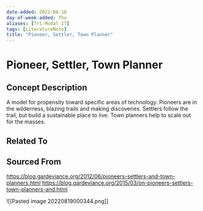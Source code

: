 ```yaml
---
date-added: 2022-08-18
day-of-week-added: Thu
aliases: [Tri-Modal IT]
tags: [LiteratureNote]
title: "Pioneer, Settler, Town Planner"
---
```


# Pioneer, Settler, Town Planner

## Concept Description
A model for propensity toward specific areas of technology. Pioneers are in the wilderness, blazing trails and making discoveries. Settlers follow the trail, but build a sustainable place to live. Town planners help to scale out for the masses.



## Related To


## Sourced From
https://blog.gardeviance.org/2012/06/pioneers-settlers-and-town-planners.html
https://blog.gardeviance.org/2015/03/on-pioneers-settlers-town-planners-and.html

![[Pasted image 20220819000344.png]]